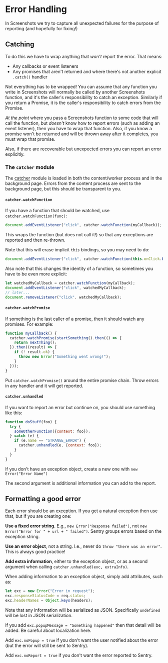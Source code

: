 # Error Handling

In Screenshots we try to capture all unexpected failures for the purpose of reporting (and hopefully for fixing!)

## Catching

To do this we have to wrap anything that *won't* report the error.  That means:

* Any callbacks or event listeners
* Any promises that aren't returned and where there's not another explicit `.catch()` handler

Not everything has to be wrapped!  You can assume that any function you write in Screenshots will normally be called by another Screenshots function, and it's the caller's responsibility to catch an exception.  Similarly if you return a Promise, it is the caller's responsibility to catch errors from the Promise.

*At the point* where you pass a Screenshots function to some code that will call the function, but *doesn't* know how to report errors (such as adding an event listener), then you have to wrap that function.  Also, if you know a promise won't be returned and will be thrown away after it completes, you must wrap that promise.

Also, if there are recoverable but unexpected errors you can report an error explicitly.

### The `catcher` module

The [catcher](../addon/webextension/catcher.js) module is loaded in both the content/worker process and in the background page.  Errors from the content process are sent to the background page, but this should be transparent to you.

#### `catcher.watchFunction`

If you have a function that should be watched, use `catcher.watchFunction(func)`:

```js
document.addEventListener("click", catcher.watchFunction(myCallback));
```

This wraps the function (but does not call it!) so that any exceptions are reported and then re-thrown.

Note that this will erase implicit `this` bindings, so you may need to do:

```js
document.addEventListener("click", catcher.watchFunction(this.onClick.bind(this)));
```

Also note that this changes the identity of a function, so sometimes you have to be even more explicit:

```js
let watchedMyCallback = catcher.watchFunction(myCallback);
document.addEventListener("click", watchedMyCallback);
// later...
document.removeListener("click", watchedMyCallback);
```

#### `catcher.watchPromise`

If something is the last caller of a promise, then it should watch any promises.  For example:

```js
function myCallback() {
  catcher.watchPromise(startSomething().then(() => {
    return nextThing();
  }).then((result) => {
    if (! result.ok) {
      throw new Error("Something went wrong!");
    }
  }));
}
```

Put `catcher.watchPromise()` around the entire promise chain.  Throw errors in any handler and it will get reported.

#### `catcher.unhandled`

If you want to report an error but continue on, you should use something like this:

```js
function doStuff(foo) {
  try {
    someOtherFunction({context: foo});
  } catch (e) {
    if (e.name == "STRANGE_ERROR") {
      catcher.unhandled(e, {context: foo});
    }
  }
}
```

If you don't have an exception object, create a new one with `new Error("Error Name")`

The second argument is additional information you can add to the report.

## Formatting a good error

Each error should be an exception.  If you get a natural exception then use that, but if you are creating one:

**Use a fixed error string.**  E.g., `new Error("Response failed")`, not `new Error("Error for " + url + " failed")`.  Sentry groups errors based on the exception string.

**Use an error object**, not a string.  I.e., never do `throw "there was an error"`.  This is always good practice!

**Add extra information**, either to the exception object, or as a second argument when calling `catcher.unhandled(exc, extraInfo)`.

When adding information to an exception object, simply add attributes, such as:

```js
let exc = new Error("Error in request");
exc.responseStatusCode = req.status;
exc.headerNames = Object.keys(headers);
```

Note that any information will be serialized as JSON.  Specifically `undefined` will be lost in JSON serialization.

If you add `exc.popupMessage = "Something happened"` then that detail will be added.  Be careful about localization here.

Add `exc.noPopup = true` if you don't want the user notified about the error (but the error will still be sent to Sentry).

Add `exc.noReport = true` if you don't want the error reported to Sentry.
